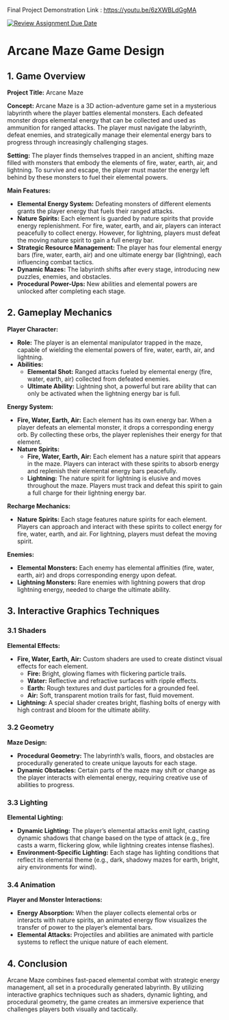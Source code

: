 Final Project Demonstration Link : https://youtu.be/6zXWBLdGgMA

[![Review Assignment Due Date](https://classroom.github.com/assets/deadline-readme-button-22041afd0340ce965d47ae6ef1cefeee28c7c493a6346c4f15d667ab976d596c.svg)](https://classroom.github.com/a/ZUtYscbQ)

# Arcane Maze Game Design

## 1. Game Overview

**Project Title:** Arcane Maze  

**Concept:** Arcane Maze is a 3D action-adventure game set in a mysterious labyrinth where the player battles elemental monsters. Each defeated monster drops elemental energy that can be collected and used as ammunition for ranged attacks. The player must navigate the labyrinth, defeat enemies, and strategically manage their elemental energy bars to progress through increasingly challenging stages.

**Setting:** The player finds themselves trapped in an ancient, shifting maze filled with monsters that embody the elements of fire, water, earth, air, and lightning. To survive and escape, the player must master the energy left behind by these monsters to fuel their elemental powers.

**Main Features:**
- **Elemental Energy System:** Defeating monsters of different elements grants the player energy that fuels their ranged attacks.
- **Nature Spirits:** Each element is guarded by nature spirits that provide energy replenishment. For fire, water, earth, and air, players can interact peacefully to collect energy. However, for lightning, players must defeat the moving nature spirit to gain a full energy bar.
- **Strategic Resource Management:** The player has four elemental energy bars (fire, water, earth, air) and one ultimate energy bar (lightning), each influencing combat tactics.
- **Dynamic Mazes:** The labyrinth shifts after every stage, introducing new puzzles, enemies, and obstacles.
- **Procedural Power-Ups:** New abilities and elemental powers are unlocked after completing each stage.

## 2. Gameplay Mechanics

**Player Character:**
- **Role:** The player is an elemental manipulator trapped in the maze, capable of wielding the elemental powers of fire, water, earth, air, and lightning.
- **Abilities:**
  - **Elemental Shot:** Ranged attacks fueled by elemental energy (fire, water, earth, air) collected from defeated enemies.
  - **Ultimate Ability:** Lightning shot, a powerful but rare ability that can only be activated when the lightning energy bar is full.

**Energy System:**
- **Fire, Water, Earth, Air:** Each element has its own energy bar. When a player defeats an elemental monster, it drops a corresponding energy orb. By collecting these orbs, the player replenishes their energy for that element.
- **Nature Spirits:**
  - **Fire, Water, Earth, Air:** Each element has a nature spirit that appears in the maze. Players can interact with these spirits to absorb energy and replenish their elemental energy bars peacefully.
  - **Lightning:** The nature spirit for lightning is elusive and moves throughout the maze. Players must track and defeat this spirit to gain a full charge for their lightning energy bar.

**Recharge Mechanics:**
- **Nature Spirits:** Each stage features nature spirits for each element. Players can approach and interact with these spirits to collect energy for fire, water, earth, and air. For lightning, players must defeat the moving spirit.

**Enemies:**
- **Elemental Monsters:** Each enemy has elemental affinities (fire, water, earth, air) and drops corresponding energy upon defeat.
- **Lightning Monsters:** Rare enemies with lightning powers that drop lightning energy, needed to charge the ultimate ability.

## 3. Interactive Graphics Techniques

### 3.1 Shaders
**Elemental Effects:**
- **Fire, Water, Earth, Air:** Custom shaders are used to create distinct visual effects for each element.
  - **Fire:** Bright, glowing flames with flickering particle trails.
  - **Water:** Reflective and refractive surfaces with ripple effects.
  - **Earth:** Rough textures and dust particles for a grounded feel.
  - **Air:** Soft, transparent motion trails for fast, fluid movement.
- **Lightning:** A special shader creates bright, flashing bolts of energy with high contrast and bloom for the ultimate ability.

### 3.2 Geometry
**Maze Design:**
- **Procedural Geometry:** The labyrinth’s walls, floors, and obstacles are procedurally generated to create unique layouts for each stage.
- **Dynamic Obstacles:** Certain parts of the maze may shift or change as the player interacts with elemental energy, requiring creative use of abilities to progress.

### 3.3 Lighting
**Elemental Lighting:**
- **Dynamic Lighting:** The player’s elemental attacks emit light, casting dynamic shadows that change based on the type of attack (e.g., fire casts a warm, flickering glow, while lightning creates intense flashes).
- **Environment-Specific Lighting:** Each stage has lighting conditions that reflect its elemental theme (e.g., dark, shadowy mazes for earth, bright, airy environments for wind).

### 3.4 Animation
**Player and Monster Interactions:**
- **Energy Absorption:** When the player collects elemental orbs or interacts with nature spirits, an animated energy flow visualizes the transfer of power to the player’s elemental bars.
- **Elemental Attacks:** Projectiles and abilities are animated with particle systems to reflect the unique nature of each element.

## 4. Conclusion
Arcane Maze combines fast-paced elemental combat with strategic energy management, all set in a procedurally generated labyrinth. By utilizing interactive graphics techniques such as shaders, dynamic lighting, and procedural geometry, the game creates an immersive experience that challenges players both visually and tactically.
